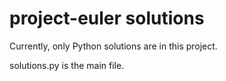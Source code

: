 project-euler solutions
=======================

Currently, only Python solutions are in this project.

solutions.py is the main file.
